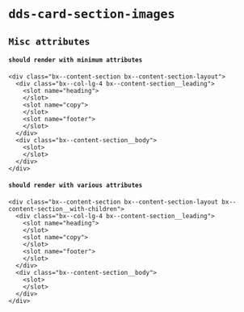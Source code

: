 # `dds-card-section-images`

## `Misc attributes`

####   `should render with minimum attributes`

```
<div class="bx--content-section bx--content-section-layout">
  <div class="bx--col-lg-4 bx--content-section__leading">
    <slot name="heading">
    </slot>
    <slot name="copy">
    </slot>
    <slot name="footer">
    </slot>
  </div>
  <div class="bx--content-section__body">
    <slot>
    </slot>
  </div>
</div>

```

####   `should render with various attributes`

```
<div class="bx--content-section bx--content-section-layout bx--content-section__with-children">
  <div class="bx--col-lg-4 bx--content-section__leading">
    <slot name="heading">
    </slot>
    <slot name="copy">
    </slot>
    <slot name="footer">
    </slot>
  </div>
  <div class="bx--content-section__body">
    <slot>
    </slot>
  </div>
</div>

```

